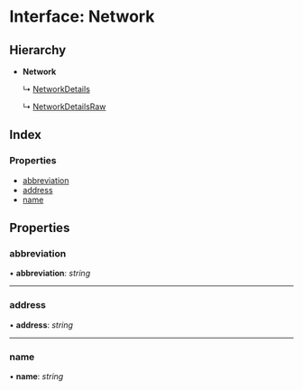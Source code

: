 # Interface: Network

## Hierarchy

- **Network**

  ↳ [NetworkDetails](_typings_.networkdetails.md)

  ↳ [NetworkDetailsRaw](_typings_.networkdetailsraw.md)

## Index

### Properties

- [abbreviation](_typings_.network.md#abbreviation)
- [address](_typings_.network.md#address)
- [name](_typings_.network.md#name)

## Properties

### abbreviation

• **abbreviation**: _string_

---

### address

• **address**: _string_

---

### name

• **name**: _string_
